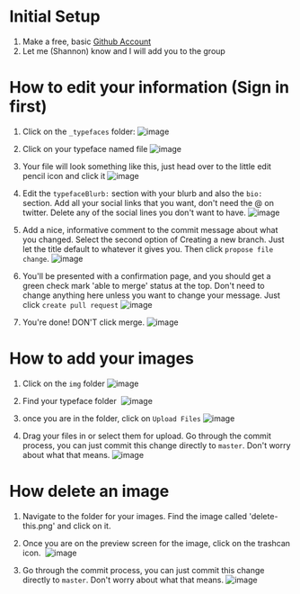 # Initial Setup

1. Make a free, basic [Github Account](https://github.com/join?source=header-home)
2. Let me (Shannon) know and I will add you to the group

# How to edit your information (Sign in first)

1. Click on the `_typefaces` folder:
  ![image](https://cloud.githubusercontent.com/assets/4615568/22615203/c3ce586c-ea44-11e6-8d9a-4fd8e81ab1ae.png)


  
2. Click on your typeface named file
  ![image](https://cloud.githubusercontent.com/assets/4615568/22615206/e28c08a8-ea44-11e6-9061-3ddc817e8bf8.png)


  
3. Your file will look something like this, just head over to the little edit pencil icon and click it
  ![image](https://cloud.githubusercontent.com/assets/4615568/22615216/1c70cfd6-ea45-11e6-916b-df755ad5fc9c.png)


  
4. Edit the `typefaceBlurb:` section with your blurb and also the `bio:` section. Add all your social links that you want, don't need the @ on twitter. Delete any of the social lines you don't want to have.
  ![image](https://cloud.githubusercontent.com/assets/4615568/22615235/7c19a2dc-ea45-11e6-8f96-b4131e1189dd.png)


  
5. Add a nice, informative comment to the commit message about what you changed. Select the second option of Creating a new branch. Just let the title default to whatever it gives you. Then click `propose file change`.
  ![image](https://cloud.githubusercontent.com/assets/4615568/22615269/0fef59ac-ea46-11e6-9854-bcdaed294258.png)



6. You'll be presented with a confirmation page, and you should get a green check mark 'able to merge' status at the top. Don't need to change anything here unless you want to change your message. Just click `create pull request`
  ![image](https://cloud.githubusercontent.com/assets/4615568/22615312/079aca1a-ea47-11e6-9952-c8de50716fb1.png)



7. You're done! DON'T click merge. 
  ![image](https://cloud.githubusercontent.com/assets/4615568/22615328/7ff4a30a-ea47-11e6-8af3-388436855f41.png)
  
# How to add your images
1. Click on the `img` folder 
  ![image](https://cloud.githubusercontent.com/assets/4615568/22615342/cc87a776-ea47-11e6-909a-7a115114c2db.png)



2. Find your typeface folder
  ![image](https://cloud.githubusercontent.com/assets/4615568/22615396/e5ec91da-ea48-11e6-9314-64428bf3b176.png)



3. once you are in the folder, click on `Upload Files`
  ![image](https://cloud.githubusercontent.com/assets/4615568/22615407/1ad95e96-ea49-11e6-888d-66de4c20fb85.png)



4. Drag your files in or select them for upload. Go through the commit process, you can just commit this change directly to `master`. Don't worry about what that means.
  ![image](https://cloud.githubusercontent.com/assets/4615568/22615456/0698c736-ea4a-11e6-8636-1418acd7c8ff.png)



# How delete an image
1. Navigate to the folder for your images. Find the image called 'delete-this.png' and click on it.



2. Once you are on the preview screen for the image, click on the trashcan icon.
  ![image](https://cloud.githubusercontent.com/assets/4615568/22615448/e8e3512a-ea49-11e6-885b-114e73098403.png)



3. Go through the commit process, you can just commit this change directly to `master`. Don't worry about what that means.
  ![image](https://cloud.githubusercontent.com/assets/4615568/22615456/0698c736-ea4a-11e6-8636-1418acd7c8ff.png)

